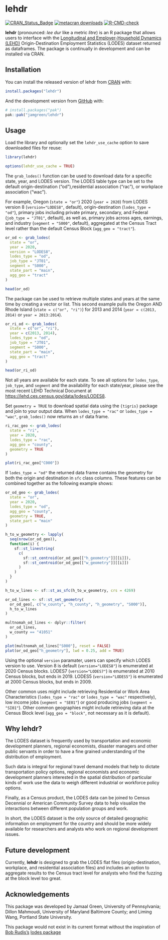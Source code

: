 
<!-- README.md is generated from README.Rmd. Please edit that file -->

# lehdr

<!-- badges: start -->

[![CRAN_Status_Badge](https://www.r-pkg.org/badges/version/lehdr)](https://cran.r-project.org/package=lehdr)
[![metacran
downloads](https://cranlogs.r-pkg.org/badges/lehdr)](https://cran.r-project.org/package=lehdr)
[![R-CMD-check](https://github.com/jamgreen/lehdr/actions/workflows/R-CMD-check.yaml/badge.svg)](https://github.com/jamgreen/lehdr/actions/workflows/R-CMD-check.yaml)
<!-- badges: end -->

**lehdr** (pronounced: *lee dur* like a metric *litre*) is an R package
that allows users to interface with the [Longitudinal and
Employer-Household Dynamics (LEHD)](https://lehd.ces.census.gov/)
Origin-Destination Employment Statistics (LODES) dataset returned as
dataframes. The package is continually in development and can be
installed via CRAN.

## Installation

You can install the released version of lehdr from
[CRAN](https://CRAN.R-project.org) with:

``` r
install.packages("lehdr")
```

And the development version from [GitHub](https://github.com/) with:

``` r
# install.packages("pak")
pak::pak("jamgreen/lehdr")
```

## Usage

Load the library and optionally set the `lehdr_use_cache` option to save
downloaded files for reuse:

``` r
library(lehdr)

options(lehdr_use_cache = TRUE)
```

The `grab_lodes()` function can be used to download data for a specific
state, year, and LODES version. The LODES table type can be set to the
default origin-destination (“od”),residential association (“rac”), or
workplace association (“wac”).

For example, Oregon (`state = "or"`) 2020 (`year = 2020`) from LODES
version 8 (`version="LODES8"`, default), origin-destination
(`lodes_type = "od"`), primary jobs including private primary,
secondary, and Federal (`job_type = "JT01"`, default), as well as,
primary jobs across ages, earnings, and industry (`segment = "S000"`,
default), aggregated at the Census Tract level rather than the default
Census Block (`agg_geo = "tract"`).

``` r
or_od <- grab_lodes(
  state = "or",
  year = 2020,
  version = "LODES8",
  lodes_type = "od",
  job_type = "JT01",
  segment = "S000",
  state_part = "main",
  agg_geo = "tract"
)

head(or_od)
```

The package can be used to retrieve multiple states and years at the
same time by creating a vector or list. This second example pulls the
Oregon AND Rhode Island (`state = c("or", "ri")`) for 2013 and 2014
(`year = c(2013, 2014)` or `year = 2013:2014`).

``` r
or_ri_od <- grab_lodes(
  state = c("or", "ri"),
  year = c(2013, 2014),
  lodes_type = "od",
  job_type = "JT01",
  segment = "S000",
  state_part = "main",
  agg_geo = "tract"
)

head(or_ri_od)
```

Not all years are available for each state. To see all options for
`lodes_type`, `job_type`, and `segment` and the availability for each
state/year, please see the most recent LEHD Technical Document at
<https://lehd.ces.census.gov/data/lodes/LODES8>.

Set `geometry = TRUE` to download spatial data using the `{tigris}`
package and join to your output data. When `lodes_type = "rac"` or
`lodes_type = "wac"`, `grab_lodes()` now returns an `sf` data frame.

``` r
ri_rac_geo <- grab_lodes(
  state = "ri",
  year = 2020,
  lodes_type = "rac",
  agg_geo = "county",
  geometry = TRUE
)

plot(ri_rac_geo["C000"])
```

If `lodes_type = "od"` the returned data frame contains the geometry for
both the origin and destination in `sfc` class columns. These features
can be combined together as the following example shows:

``` r
or_od_geo <- grab_lodes(
  state = "or",
  year = 2020,
  lodes_type = "od",
  agg_geo = "county",
  geometry = TRUE,
  state_part = "main"
)

h_to_w_geometry <- lapply(
  seq(nrow(or_od_geo)),
  function(i) {
    sf::st_linestring(
      c(
        sf::st_centroid(or_od_geo[["h_geometry"]][[i]]),
        sf::st_centroid(or_od_geo[["w_geometry"]][[i]])
      )
    )
  }
)

h_to_w_lines <- sf::st_as_sfc(h_to_w_geometry, crs = 4269)

or_od_lines <- sf::st_set_geometry(
  or_od_geo[, c("w_county", "h_county", "h_geometry", "S000")],
  h_to_w_lines
)

multnomah_od_lines <- dplyr::filter(
  or_od_lines,
  w_county == "41051"
)

plot(multnomah_od_lines["S000"], reset = FALSE)
plot(or_od_geo["h_geometry"], lwd = 0.25, add = TRUE)
```

Using the optional `version` paramater, users can specify which LODES
version to use. Version 8 is default (`version="LODES8"`) is enumerated
at 2020 Census blocks. LODES7 (`version="LODES7"`) is enumerated at 2010
Census blocks, but ends in 2019. LODES5 (`version="LODES5"`) is
enumerated at 2000 Census blocks, but ends in 2009.

Other common uses might include retrieving Residential or Work Area
Characteristics (`lodes_type = "rac"` or `lodes_type = "wac"`
respectively), low income jobs (`segment = "SE01"`) or good producing
jobs (`segment = "SI01"`). Other common geographies might include
retrieving data at the Census Block level (`agg_geo = "block"`, not
necessary as it is default).

## Why lehdr?

The LODES dataset is frequently used by transportation and economic
development planners, regional economists, disaster managers and other
public servants in order to have a fine grained understanding of the
distribution of employment.

Such data is integral for regional travel demand models that help to
dictate transportation policy options, regional economists and economic
development planners interested in the spatial distribution of
particular kinds of work use the data to weigh different industrial or
workforce policy options.

Finally, as a Census product, the LODES data can be joined to Census
Decennial or American Community Survey data to help visualize the
interactions between different population groups and work.

In short, the LODES dataset is the only source of detailed geographic
information on employment for the country and should be more widely
available for researchers and analysts who work on regional development
issues.

## Future development

Currently, **lehdr** is designed to grab the LODES flat files
(origin-destination, workplace, and residential association files) and
includes an option to aggregate results to the Census tract level for
analysts who find the fuzzing at the block level too great.

## Acknowledgements

This package was developed by Jamaal Green, University of Pennsylvania;
Dillon Mahmoudi, University of Maryland Baltimore County; and Liming
Wang, Portland State University.

This package would not exist in its current format without the
inspiration of [Bob Rudis’s](https://rud.is/b/) [lodes
package](https://github.com/hrbrmstr/lodes)
